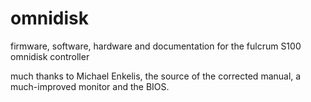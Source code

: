 # omnidisk
firmware, software, hardware and documentation for the fulcrum S100 omnidisk controller

much thanks to Michael Enkelis, the source of the corrected manual, a much-improved monitor
and the BIOS.


